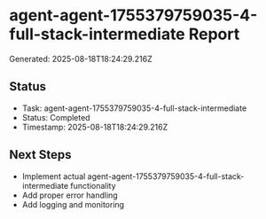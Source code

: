 # agent-agent-1755379759035-4-full-stack-intermediate Report

Generated: 2025-08-18T18:24:29.216Z

## Status
- Task: agent-agent-1755379759035-4-full-stack-intermediate
- Status: Completed
- Timestamp: 2025-08-18T18:24:29.216Z

## Next Steps
- Implement actual agent-agent-1755379759035-4-full-stack-intermediate functionality
- Add proper error handling
- Add logging and monitoring
